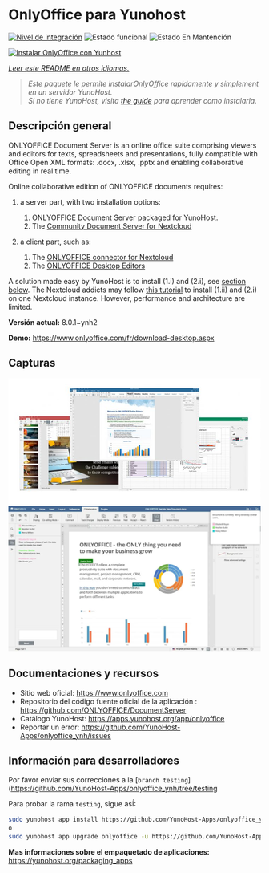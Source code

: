 <!--
Este archivo README esta generado automaticamente<https://github.com/YunoHost/apps/tree/master/tools/readme_generator>
No se debe editar a mano.
-->

# OnlyOffice para Yunohost

[![Nivel de integración](https://dash.yunohost.org/integration/onlyoffice.svg)](https://dash.yunohost.org/appci/app/onlyoffice) ![Estado funcional](https://ci-apps.yunohost.org/ci/badges/onlyoffice.status.svg) ![Estado En Mantención](https://ci-apps.yunohost.org/ci/badges/onlyoffice.maintain.svg)

[![Instalar OnlyOffice con Yunhost](https://install-app.yunohost.org/install-with-yunohost.svg)](https://install-app.yunohost.org/?app=onlyoffice)

*[Leer este README en otros idiomas.](./ALL_README.md)*

> *Este paquete le permite instalarOnlyOffice rapidamente y simplement en un servidor YunoHost.*  
> *Si no tiene YunoHost, visita [the guide](https://yunohost.org/install) para aprender como instalarla.*

## Descripción general

ONLYOFFICE Document Server is an online office suite comprising viewers and editors for texts, spreadsheets and presentations, fully compatible with Office Open XML formats: .docx, .xlsx, .pptx and enabling collaborative editing in real time.

Online collaborative edition of ONLYOFFICE documents requires: 
1. a server part, with two installation options:
   1. ONLYOFFICE Document Server packaged for YunoHost. 
   2. The [Community Document Server for Nextcloud](https://apps.nextcloud.com/apps/documentserver_community) 

2. a client part, such as: 
   1. The [ONLYOFFICE connector for Nextcloud](https://apps.nextcloud.com/apps/onlyoffice) 
   2. The [ONLYOFFICE Desktop Editors](https://www.onlyoffice.com/fr/download-desktop.aspx)

A solution made easy by YunoHost is to install (1.i) and (2.i), see [section below](https://github.com/YunoHost-Apps/onlyoffice_ynh/#configuration-of-onlyoffice-server). The Nextcloud addicts may follow [this tutorial](https://github.com/YunoHost-Apps/nextcloud_ynh#configure-onlyoffice-integration) to install (1.ii) and (2.i) on one Nextcloud instance. However, performance and architecture are limited.


**Versión actual:** 8.0.1~ynh2

**Demo:** <https://www.onlyoffice.com/fr/download-desktop.aspx>

## Capturas

![Captura de OnlyOffice](./doc/screenshots/01-presentation.jpg)
![Captura de OnlyOffice](./doc/screenshots/02-document-short.png)

## Documentaciones y recursos

- Sitio web oficial: <https://www.onlyoffice.com>
- Repositorio del código fuente oficial de la aplicación : <https://github.com/ONLYOFFICE/DocumentServer>
- Catálogo YunoHost: <https://apps.yunohost.org/app/onlyoffice>
- Reportar un error: <https://github.com/YunoHost-Apps/onlyoffice_ynh/issues>

## Información para desarrolladores

Por favor enviar sus correcciones a la [`branch testing`](https://github.com/YunoHost-Apps/onlyoffice_ynh/tree/testing

Para probar la rama `testing`, sigue asÍ:

```bash
sudo yunohost app install https://github.com/YunoHost-Apps/onlyoffice_ynh/tree/testing --debug
o
sudo yunohost app upgrade onlyoffice -u https://github.com/YunoHost-Apps/onlyoffice_ynh/tree/testing --debug
```

**Mas informaciones sobre el empaquetado de aplicaciones:** <https://yunohost.org/packaging_apps>
